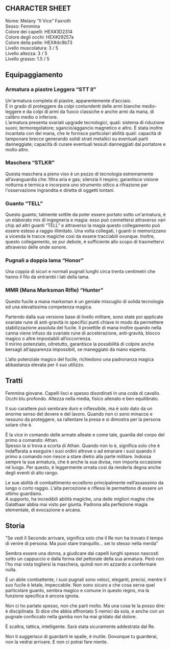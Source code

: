 
## CHARACTER SHEET

Nome: Melany “Il Vice” Faxroth  
Sesso: Femmina  
Colore dei capelli: HEX#3D2314  
Colore degli occhi: HEX#29257a  
Colore della pelle: HEX#dc9b73  
Livello muscolatura: 3 / 5  
Livello altezza: 3 / 5  
Livello grasso: 1.5 / 5

## Equipaggiamento

### Armatura a piastre Leggera “STT II”

Un'armatura completa di piastre, apparentemente d’acciaio.  
È in grado di proteggere da colpi contundenti delle armi bianche medio-leggere e da colpi di armi da fuoco classiche e anche armi da mana, di calibro medio o inferiore.  
L’armatura presenta svariati upgrade tecnologici, quali: sistema di riduzione suoni; termoregolatore; sgancio/aggancio magnetico e altro. È stata inoltre incantata con del mana, che le fornisce particolari abilità quali: capacità di tamponare brecce generando solidi strati metallici su eventuali parti danneggiate; capacità di curare eventuali tessuti danneggiati dal portatore e molto altro.

### Maschera “STLKR”

Questa maschera a pieno viso è un pezzo di tecnologia estremamente all’avanguardia che: filtra aria e gas; silenzia il respiro; garantisce visione notturna e termica e incorpora uno strumento ottico a rifrazione per l'osservazione ingrandita e diretta di oggetti lontani.

### Guanto “TELL”

Questo guanto, talmente sottile da poter essere portato sotto un'armatura, è un elaborato mix di ingegneria e magia: esso può connettersi attraverso vari chip ad altri guanti “TELL” e attraverso la magia questo collegamento può essere esteso a raggio illimitato. Una volta collegati, i guanti si memorizzano a vicenda le tracce magiche così da essere tracciabili ovunque. Inoltre, questo collegamento, se pur debole, è sufficiente allo scopo di trasmettervi attraverso delle onde sonore.

### Pugnali a doppia lama “Honor”

Una coppia di sicuri e normali pugnali lunghi circa trenta centimetri che hanno il filo da entrambi i lati della lama.

### MMR (Mana Marksman Rifle) “Hunter”

Questo fucile a mana marksman è un geniale miscuglio di solida tecnologia ed una elevatissima competenza magica.

Partendo dalla sua versione base di livello militare, sono state poi applicate svariate rune di anti-gravità in specifici punti chiave in modo da permettere stabilizzazione assoluta del fucile. Il proiettile di mana inoltre quando nella canna viene infuso da svariate rune di accelerazione, anti-gravità, blocco magico o altre impostabili all’occorrenza.  
Il mirino potenziato, oltretutto, garantisce la possibilità di colpire anche bersagli all’apparenza impossibili, se maneggiato da mano esperta.

L’alto potenziale magico del fucile, richiedono una padronanza magica abbastanza elevata per il suo utilizzo.

## Tratti

Femmina giovane. Capelli lisci e spesso disordinati in una coda di cavallo. Occhi blu profondo. Altezza nella media, fisico allenato e ben equilibrato.

Il suo carattere può sembrare duro e inflessibile, ma è solo dato da un enorme senso del dovere e del lavoro. Quando non ci sono minacce e nessuno da proteggere, sa rallentare la presa e si dimostra per la persona solare che è.

È la vice in comando delle armate alleate e come tale, guardia del corpo del primo a comando: Athan.  
Spesso la si trova a scorta di Athan. Quando non lo è, significa solo che è indaffarata a eseguire i suoi ordini altrove o ad emanare i suoi quando il primo a comando non riesce a stare dietro alla parte militare. Indossa sempre la sua armatura, che è anche la sua divisa, non importa occasione né luogo. Per questo, è leggermente ornata così da renderla degna anche degli eventi di alto rango.

Le sue abilità di combattimento eccellono principalmente nell’assassinio da lungo o corto raggio. L’alta percezione e riflessi le permettono di essere un ottimo guardiano.  
A supporto, ha incredibili abilità magiche, una delle migliori maghe che Galathaar abbia mai visto per giunta. Padrona alla perfezione magia elementale, di evocazione e arcana.

## Storia

"Se vedi Il Secondo arrivare, significa solo che il Re non ha trovato il tempo di venire di persona. Ma puoi stare tranquillo… sei lo stesso nella merda"

Sembra essere una donna, a giudicare dai capelli lunghi spesso nascosti sotto un cappuccio e dalla forma del pettorale della sua armatura. Però non l’ho mai vista togliersi la maschera, quindi non mi azzardo a confermare nulla.

È un abile combattente, i suoi pugnali sono veloci, eleganti, precisi, mentre il suo fucile è letale, impeccabile. Non sono sicuro a che cosa serva quel particolare guanto, sembra magico e comune in questo regno, ma la funzione specifica è ancora ignota.

Non ci ho parlato spesso, non che parli molto. Ma una cosa te la posso dire: è disciplinata. Si dice che abbia affrontato 5 nemici da sola, e anche con un pugnale conficcato nella gamba non ha mai gridato dal dolore.

È scaltra, tattica, intelligente. Sarà stata sicuramente addestrata dal Re.

Non ti suggerisco di guardarti le spalle, è inutile. Dovunque tu guarderai, non la vedrai arrivare. E non ci potrai fare niente.
